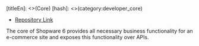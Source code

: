 [titleEn]: <>(Core)
[hash]: <>(category:developer_core)

* [Repository Link](https://github.com/shopware/platform/tree/master/src/Core)

The core of Shopware 6 provides all necessary business functionality for an e-commerce site and exposes this functionality over APIs.
